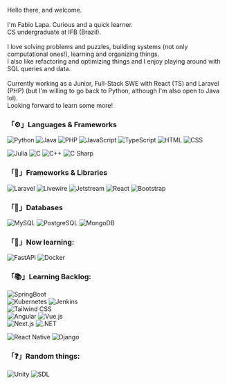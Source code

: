 Hello there, and welcome.<br/><br/>
I'm Fabio Lapa. Curious and a quick learner.<br/>
CS undergraduate at IFB (Brazil).<br/>
<br/>
I love solving problems and puzzles, building systems (not only computational ones!), learning and organizing things.<br/>
I also like refactoring and optimizing things and I enjoy playing around with SQL queries and data.<br/>
<br/>
Currently working as a Junior, Full-Stack SWE with React (TS) and Laravel (PHP) (but I'm willing to go back to Python, although I'm also open to Java lol).<br/>
Looking forward to learn some more!<br/>

### 「⚙」Languages & Frameworks

  ![Python](https://img.shields.io/badge/-Python-333333?style=plastic&logo=Python)
  ![Java](https://img.shields.io/badge/-Java-333333?style=plastic&logo=Java&logoColor=007396)
  ![PHP](https://img.shields.io/badge/-PHP-333333?style=plastic&logo=PHP)
  ![JavaScript](https://img.shields.io/badge/-JavaScript-333333?style=plastic&logo=javascript)
  ![TypeScript](https://img.shields.io/badge/-TypeScript-333333?style=plastic&logo=typescript)
  ![HTML](https://img.shields.io/badge/-HTML-333333?style=plastic&logo=HTML5)
  ![CSS](https://img.shields.io/badge/-CSS-333333?style=plastic&logo=CSS3&logoColor=1572B6)

  ![Julia](https://img.shields.io/badge/-Julia-333333?style=plastic&logo=Julia)
  ![C](https://img.shields.io/badge/-C-333333?style=plastic&logo=C&logoColor=00599C)
  ![C++](https://img.shields.io/badge/-C++-333333?style=plastic&logo=C%2B%2B&logoColor=00599C)
  ![C Sharp](https://img.shields.io/badge/-C%23-333333?style=plastic&logo=csharp&logoColor=00599C)
  <br/>

### 「📖」Frameworks & Libraries

  ![Laravel](https://img.shields.io/badge/-Laravel-333333?style=plastic&logo=Laravel)
  ![Livewire](https://img.shields.io/badge/-Livewire-333333?style=plastic&logo=livewire)
  ![Jetstream](https://img.shields.io/badge/-Jetstream-333333?style=plastic&logo=jetstream)
  ![React](https://img.shields.io/badge/-React-333333?style=plastic&logo=react)
  ![Bootstrap](https://img.shields.io/badge/-Bootstrap-333333?style=plastic&logo=bootstrap)

### 「🎲」Databases

  ![MySQL](https://img.shields.io/badge/-MySQL-333333?style=plastic&logo=mysql)
  ![PostgreSQL](https://img.shields.io/badge/-PostgreSQL-333333?style=plastic&logo=PostgreSQL)
  ![MongoDB](https://img.shields.io/badge/-MongoDB-333333?style=plastic&logo=MongoDB)

### 「📗」Now learning:

  ![FastAPI](https://img.shields.io/badge/-FastAPI-333333?style=plastic&logo=fastapi)
  ![Docker](https://img.shields.io/badge/-Docker-333333?style=plastic&logo=docker)

### 「📚」Learning Backlog:

  ![SpringBoot](https://img.shields.io/badge/-SpringBoot-333333?style=plastic&logo=springboot)<br/>
  ![Kubernetes](https://img.shields.io/badge/-Kubernetes-333333?style=plastic&logo=kubernetes)
  ![Jenkins](https://img.shields.io/badge/-Jenkins-333333?style=plastic&logo=jenkins)<br/>
  ![Tailwind CSS](https://img.shields.io/badge/-Tailwind_CSS-333333?style=plastic&logo=tailwindcss)<br/>
  ![Angular](https://img.shields.io/badge/-Angular-333333?style=plastic&logo=angular)
  ![Vue.js](https://img.shields.io/badge/-Vue.js-333333?style=plastic&logo=vuedotjs)<br/>
  ![Next.js](https://img.shields.io/badge/-Next.js-333333?style=plastic&logo=nextdotjs)
  ![.NET](https://img.shields.io/badge/-.NET-333333?style=plastic&logo=dotnet)
  
  ![React Native](https://img.shields.io/badge/-React_Native-333333?style=plastic&logo=react)
  ![Django](https://img.shields.io/badge/-Django-333333?style=plastic&logo=django)<br/>

### 「❓」Random things:

  ![Unity](https://img.shields.io/badge/-Unity-333333?style=plastic&logo=unity)
  ![SDL](https://img.shields.io/badge/-SDL-333333?style=plastic&logo=sdl)
